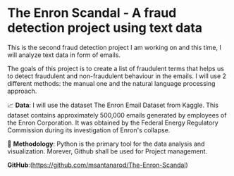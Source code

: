 # The Enron Scandal - A fraud detection project using text data

This is the second fraud detection project I am working on and this time, I will analyze text data in form of emails.

The goals of this project is to create a list of fraudulent terms that helps us to detect fraudulent and non-fraudulent behaviour in the emails. I will use 2 different methods: the manual one and the natural language processing approach.

📈 **Data**: I will use the dataset The Enron Email Dataset from Kaggle.
This dataset contains approximately 500,000 emails generated by employees of the Enron Corporation. It was obtained by the Federal Energy Regulatory Commission during its investigation of Enron's collapse. 

🔬 **Methodology**: Python is the primary tool for the data analysis and visualization. Morever, Github shall be used for Project management.

**GitHub**:(https://github.com/msantanarod/The-Enron-Scandal)

